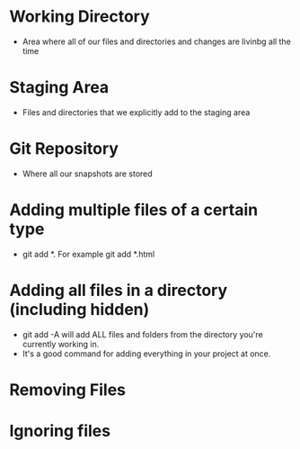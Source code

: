 # Working Directory
- Area where all of our files and directories and changes are livinbg all the time

# Staging Area
- Files and directories that we explicitly add to  the staging area

# Git Repository
- Where all our snapshots are stored

# Adding multiple files of a certain type
- git add *.<file extension>
For example git add *.html

# Adding all files in a directory (including hidden)
- git add -A will add ALL files and folders from the directory you're currently working in.
- It's a good command for adding everything in your project at once.

# Removing Files

# Ignoring files